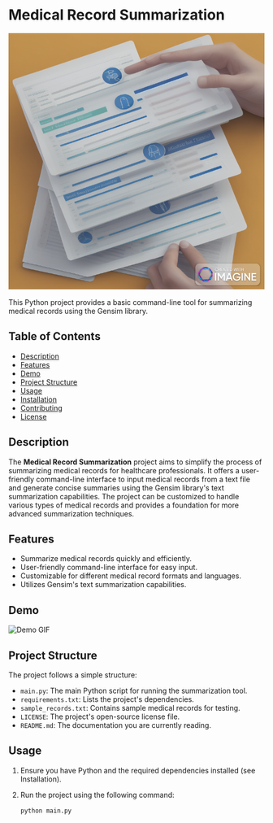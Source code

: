 # Medical Record Summarization

![Project Image](49fac510-d11e-4ef0-9e9a-55c2e7ce33d7_variated.png) 

This Python project provides a basic command-line tool for summarizing medical records using the Gensim library.

## Table of Contents

- [Description](#description)
- [Features](#features)
- [Demo](#demo)
- [Project Structure](#project-structure)
- [Usage](#usage)
- [Installation](#installation)
- [Contributing](#contributing)
- [License](#license)

## Description

The **Medical Record Summarization** project aims to simplify the process of summarizing medical records for healthcare professionals. It offers a user-friendly command-line interface to input medical records from a text file and generate concise summaries using the Gensim library's text summarization capabilities. The project can be customized to handle various types of medical records and provides a foundation for more advanced summarization techniques.

## Features

- Summarize medical records quickly and efficiently.
- User-friendly command-line interface for easy input.
- Customizable for different medical record formats and languages.
- Utilizes Gensim's text summarization capabilities.

## Demo

![Demo GIF](demo.gif) <!-- Replace with a GIF or image that demonstrates your project in action -->

## Project Structure

The project follows a simple structure:

- `main.py`: The main Python script for running the summarization tool.
- `requirements.txt`: Lists the project's dependencies.
- `sample_records.txt`: Contains sample medical records for testing.
- `LICENSE`: The project's open-source license file.
- `README.md`: The documentation you are currently reading.

## Usage

1. Ensure you have Python and the required dependencies installed (see Installation).
2. Run the project using the following command:

   ```bash
   python main.py

